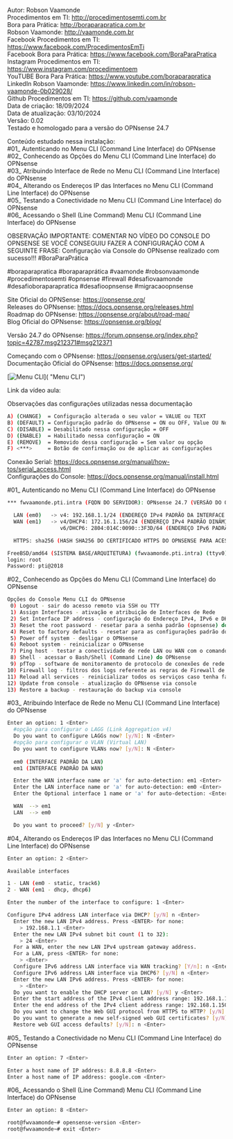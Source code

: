 Autor: Robson Vaamonde<br>
Procedimentos em TI: http://procedimentosemti.com.br<br>
Bora para Prática: http://boraparapratica.com.br<br>
Robson Vaamonde: http://vaamonde.com.br<br>
Facebook Procedimentos em TI: https://www.facebook.com/ProcedimentosEmTi<br>
Facebook Bora para Prática: https://www.facebook.com/BoraParaPratica<br>
Instagram Procedimentos em TI: https://www.instagram.com/procedimentoem<br>
YouTUBE Bora Para Prática: https://www.youtube.com/boraparapratica<br>
LinkedIn Robson Vaamonde: https://www.linkedin.com/in/robson-vaamonde-0b029028/<br>
Github Procedimentos em TI: https://github.com/vaamonde<br>
Data de criação: 18/09/2024<br>
Data de atualização: 03/10/2024<br>
Versão: 0.02<br>
Testado e homologado para a versão do OPNsense 24.7

Conteúdo estudado nessa instalação:<br>
#01_ Autenticando no Menu CLI (Command Line Interface) do OPNsense<br>
#02_ Conhecendo as Opções do Menu CLI (Command Line Interface) do OPNsense<br>
#03_ Atribuindo Interface de Rede no Menu CLI (Command Line Interface) do OPNsense<br>
#04_ Alterando os Endereços IP das Interfaces no Menu CLI (Command Line Interface) do OPNsense<br>
#05_ Testando a Conectividade no Menu CLI (Command Line Interface) do OPNsense<br>
#06_ Acessando o Shell (Line Command) Menu CLI (Command Line Interface) do OPNsense<br>

OBSERVAÇÃO IMPORTANTE: COMENTAR NO VÍDEO DO CONSOLE DO OPNSENSE SE VOCÊ CONSEGUIU FAZER A CONFIGURAÇÃO COM A SEGUINTE FRASE: Configuração via Console do OPNsense realizado com sucesso!!! #BoraParaPrática

#boraparapratica #boraparaprática #vaamonde #robsonvaamonde #procedimentosemti #opnsense #firewall #desafiovaamonde #desafioboraparapratica #desafioopnsense #migracaoopnsense

Site Oficial do OPNSense: https://opnsense.org/<br>
Releases do OPNsense: https://docs.opnsense.org/releases.html<br>
Roadmap do OPNsense: https://opnsense.org/about/road-map/<br>
Blog Oficial do OPNsense: https://opnsense.org/blog/

Versão 24.7 do OPNsense: https://forum.opnsense.org/index.php?topic=42787.msg212371#msg212371

Começando com o OPNsense: https://opnsense.org/users/get-started/<br>
Documentação Oficial do OPNsense: https://docs.opnsense.org/

[![Menu CLI](http://img.youtube.com/vi//0.jpg)]( "Menu CLI")

Link da vídeo aula: 

Observações das configurações utilizadas nessa documentação
```bash
A) (CHANGE)  = Configuração alterada o seu valor = VALUE ou TEXT
B) (DEFAULT) = Configuração padrão do OPNsense = ON ou OFF, Value OU None
C) (DISABLE) = Desabilitado nessa configuração = OFF
D) (ENABLE)  = Habilitado nessa configuração = ON
E) (REMOVE)  = Removido dessa configuração = Sem valor ou opção
F) <***>     = Botão de confirmação ou de aplicar as configurações
```

Conexão Serial: https://docs.opnsense.org/manual/how-tos/serial_access.html<br>
Configurações do Console: https://docs.opnsense.org/manual/install.html

#01_ Autenticando no Menu CLI (Command Line Interface) do OPNsense<br>
```bash
*** fwvaamonde.pti.intra (FQDN DO SERVIDOR): OPNsense 24.7 (VERSÃO DO OPNSENSE) ***

  LAN (em0)   -> v4: 192.168.1.1/24 (ENDEREÇO IPv4 PADRÃO DA INTERFACE LAN)
  WAN (em1)   -> v4/DHCP4: 172.16.1.156/24 (ENDEREÇO IPv4 PADRÃO DINÂMICO VIA DHCP4)
                 v6/DHCP6: 2804:014C:0090::3F3D/64 (ENDEREÇO IPv6 PADRÃO VIA DHCP6)

  HTTPS: sha256 (HASH SHA256 DO CERTIFICADO HTTPS DO OPNSENSE PARA ACESSO REMOTO)

FreeBSD/amd64 (SISTEMA BASE/ARQUITETURA) (fwvaamonde.pti.intra) (ttyv0)
login: root
Password: pti@2018
```

#02_ Conhecendo as Opções do Menu CLI (Command Line Interface) do OPNsense<br>
```bash
Opções do Console Menu CLI do OPNsense
 0) Logout - sair do acesso remoto via SSH ou TTY
 1) Assign Interfaces - ativação e atribuição de Interfaces de Rede
 2) Set Interface IP address - configuração do Endereço IPv4, IPv6 e DHCP Server
 3) Reset the root password - resetar para a senha padrão (opnsense) do usuário root
 4) Reset to factory defaults - resetar para as configurações padrão do OPNsense
 5) Power off system - desligar o OPNsense
 6) Reboot system - reinicializar o OPNsense
 7) Ping host - testar a conectividade de rede LAN ou WAN com o comando ping
 8) Shell - acessar o Bash/Shell (Command Line) do OPNsense
 9) pfTop - software de monitoramento de protocolo de conexões de rede LAN ou WAN
10) Firewall log - filtros dos logs referente as regras de Firewall de LAN ou WAN
11) Reload all services - reinicializar todos os serviços caso tenha falha de acesso via navegador
12) Update from console - atualização do OPNsense via console
13) Restore a backup - restauração do backup via console
```

#03_ Atribuindo Interface de Rede no Menu CLI (Command Line Interface) do OPNsense<br>
```bash
Enter an option: 1 <Enter>
  #opção para configurar o LAGG (Link Aggregation v4)
  Do you want to configure LAGGs now? [y/N]: N <Enter>
  #opção para configurar o VLAN (Virtual LAN)
  Do you want to configure VLANs now? [y/N]: N <Enter>
  
  em0 (INTERFACE PADRÃO DA LAN)
  em1 (INTERFACE PADRÃO DA WAN)

  Enter the WAN interface name or 'a' for auto-detection: em1 <Enter>
  Enter the LAN interface name or 'a' for auto-detection: em0 <Enter>
  Enter the Optional interface 1 name or 'a' for auto-detection: <Enter>

  WAN  --> em1
  LAN  --> em0

  Do you want to proceed? [y/N] y <Enter>
```

#04_ Alterando os Endereços IP das Interfaces no Menu CLI (Command Line Interface) do OPNsense<br>
```bash
Enter an option: 2 <Enter>

Available interfaces

1 - LAN (em0 - static, track6)
2 - WAN (em1 - dhcp, dhcp6)

Enter the number of the interface to configure: 1 <Enter>

Configure IPv4 address LAN interface via DHCP? [y/N] n <Enter>
  Enter the new LAN IPv4 address. Press <ENTER> for none: 
    > 192.168.1.1 <Enter>
  Enter the new LAN IPv4 subnet bit count (1 to 32):
    > 24 <Enter>
  For a WAN, enter the new LAN IPv4 upstream gateway address.
  For a LAN, press <ENTER> for none:
    > <Enter>
  Configure IPv6 address LAN interface via WAN tracking? [Y/n]: n <Enter>
  Configure IPv6 address LAN interface via DHCP6? [y/N] n <Enter>
  Enter the new LAN IPv6 address. Press <ENTER> for none:
    > <Enter>
  Do you want to enable the DHCP server on LAN? [y/N] y <Enter>
  Enter the start address of the IPv4 client address range: 192.168.1.100 <Enter>
  Enter the end address of the IPv4 client address range: 192.168.1.150 <Enter>
  Do you want to change the Web GUI protocol from HTTPS to HTTP? [y/N] n <Enter>
  Do you want to generate a new self-signed web GUI certificates? [y/N] y <Enter>
  Restore web GUI access defaults? [y/N]: n <Enter>
```

#05_ Testando a Conectividade no Menu CLI (Command Line Interface) do OPNsense<br>
```bash
Enter an option: 7 <Enter>

Enter a host name of IP address: 8.8.8.8 <Enter>
Enter a host name of IP address: google.com <Enter>
```

#06_ Acessando o Shell (Line Command) Menu CLI (Command Line Interface) do OPNsense<br>
```bash
Enter an option: 8 <Enter>

root@fwvaamonde~# opensense-version <Enter>
root@fwvaamonde~# exit <Enter>
```
